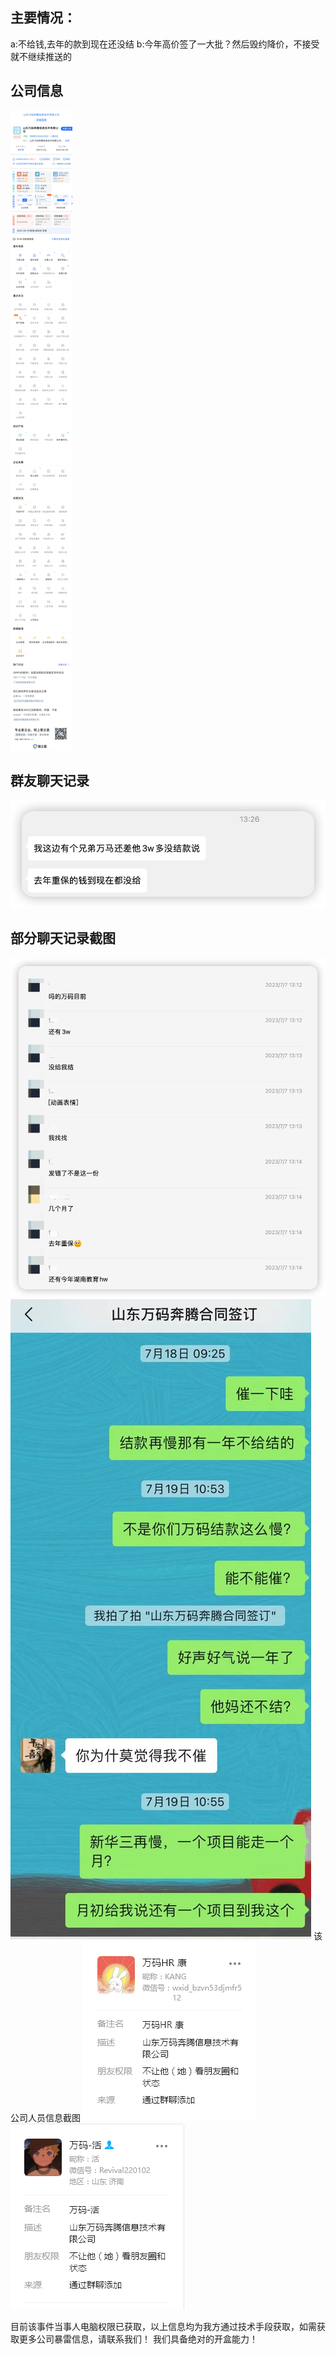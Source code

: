 ## 主要情况：
a:不给钱,去年的款到现在还没结
b:今年高价签了一大批？然后毁约降价，不接受就不继续推送的
## 公司信息
![](image.png)
## 群友聊天记录
![](image-20230726132730138.png)
## 部分聊天记录截图
![](image-20230726140305109.png)
![](image-20230726150500832.png)
该公司人员信息截图
![](image-20230726133103217.png)
![](image-20230726133458305.png)

目前该事件当事人电脑权限已获取，以上信息均为我方通过技术手段获取，如需获取更多公司暴雷信息，请联系我们！
我们具备绝对的开盒能力！